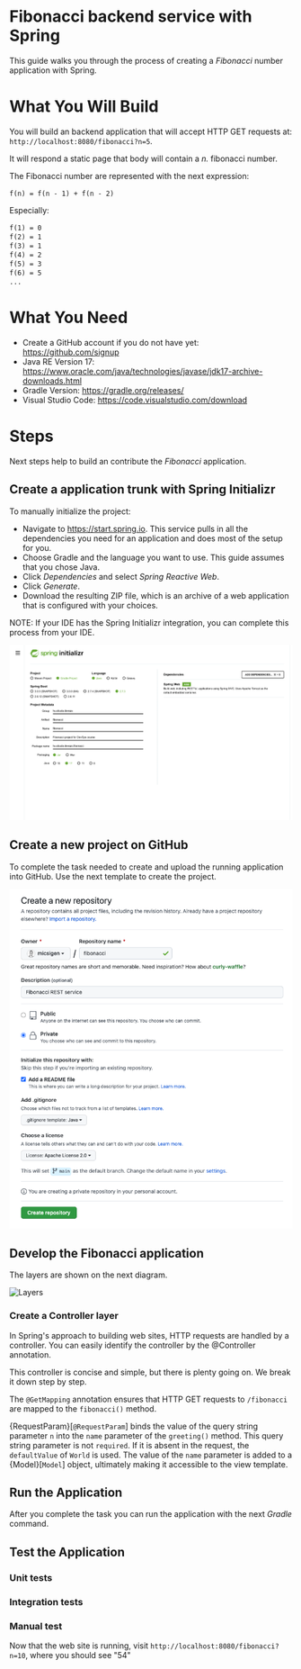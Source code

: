 # Fibonacci backend service with Spring

This guide walks you through the process of creating a *Fibonacci* number application with Spring.

# What You Will Build

You will build an backend application that will accept HTTP GET requests at: `http://localhost:8080/fibonacci?n=5`.

It will respond a static page that body will contain a *n.* fibonacci number.

The Fibonacci number are represented with the next expression:

```
f(n) = f(n - 1) + f(n - 2)
```

Especially:
```
f(1) = 0
f(2) = 1
f(3) = 1
f(4) = 2
f(5) = 3
f(6) = 5
...
```

# What You Need

- Create a GitHub account if you do not have yet: https://github.com/signup
- Java RE Version 17: https://www.oracle.com/java/technologies/javase/jdk17-archive-downloads.html
- Gradle Version: https://gradle.org/releases/
- Visual Studio Code: https://code.visualstudio.com/download

# Steps

Next steps help to build an contribute the *Fibonacci* application.

## Create a application trunk with Spring Initializr

To manually initialize the project:

- Navigate to https://start.spring.io.
This service pulls in all the dependencies you need for an application and does most of the setup for you.
- Choose Gradle and the language you want to use. This guide assumes that you chose Java.
- Click *Dependencies* and select *Spring Reactive Web*.
- Click *Generate*.
- Download the resulting ZIP file, which is an archive of a web application that is configured with your choices.

NOTE: If your IDE has the Spring Initializr integration, you can complete this process from your IDE.

![Start Spring](src/spring.start.png)

## Create a new project on GitHub

To complete the task needed to create and upload the running application into GitHub. Use the next template to create the project.

![Create a project](src/create.project.png)

## Develop the Fibonacci application

The layers are shown on the next diagram.

![Layers](www.plantuml.com/plantuml/png/PL51Jp8n4BttLxmioHSsNwhHen4b63NUzKICAMLO6ifqRRiIGlZlpi82oTf3--RrpRpfT9ooYRbPUnN9PiEL9nGlRXROMEkGAUK2WytI2Lg75M6d573HJYSnR195tF-R7T739qn25xJYwSVRWMeS1bNmSw5gOrUc4gV5oKcRkXOZxwfbdlcczS5X3KiKhy_lk3vB7tcquttHblnkA6w_YETrS9mnM4jHpgPBdJu5pZ5uJn7UR2aUsh1dyYIRDCanfGHf-CTP4jaPTvgUaTP_orm8kUwbSyY4sBxj3eiXbnYr1pHkIlplu6qfuhrIECqEUXusV2Lp4rBsOwo7lMRKNeq5onV-0W00)

### Create a Controller layer

In Spring's approach to building web sites, HTTP requests are handled by a controller. You
can easily identify the controller by the @Controller annotation. 

This controller is concise and simple, but there is plenty going on. We break it down step
by step.

The `@GetMapping` annotation ensures that HTTP GET requests to `/fibonacci` are mapped to
the `fibonacci()` method.

{RequestParam}[`@RequestParam`] binds the value of the query string parameter `n` into
the `name` parameter of the `greeting()` method. This query string parameter is not
`required`. If it is absent in the request, the `defaultValue` of `World` is used. The
value of the `name` parameter is added to a {Model}[`Model`] object, ultimately making it
accessible to the view template.

## Run the Application

After you complete the task you can run the application with the next *Gradle* command.



## Test the Application

### Unit tests

### Integration tests



### Manual test

Now that the web site is running, visit `http://localhost:8080/fibonacci?n=10`, where you should
see "54"

